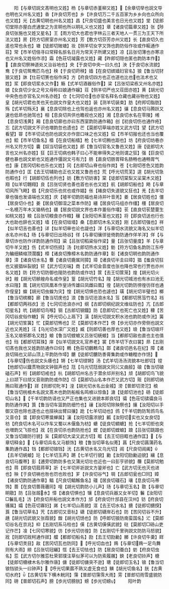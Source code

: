 <!-- { "loadSidebar": true } -->
　　阳【与章切説文髙明也又姓】杨【与章切赤堇柳又姓】【余章切举也説文导也明也又州名又姓】香【许良切芳也】乡【许良切万二千五百家为乡乡向也众所向也又姓】光【古黄切眀也州名又姓】昌【尺良切盛也美言也日光也又姓】堂【徒郎切堂除亦屋白虎通堂之为言眀也所以眀礼义也又姓】章【诸良切篇章又姓】张【陟良切张施也又姓又星名】王【雨方切大也君也字林云三者天地人一贯三为王天下所法又姓】房【符方切房室亦州名又姓】芳【敷方切芬芳亦州又姓】长【直良切久也逺也常也永也】塘【徒郎切陂塘】妆【侧羊切女字又饰也韵防俗作妆或作糚通作荘】常【市羊切倍寻曰常释名旂名日月为常天子所建又姓】凉【吕张切薄也亦寒凉也又州名又姓俗作凉】霜【色荘切凝露也又姓】藏【昨郎切隠也匿也韵防本作】【直良切祭神道处又治谷地也】央【于良切中央一曰久也】泱【于良切水流貌】鸯【于良切鸳鸯匹鸟也】秧【于良切莳秧】嫱【在良切嫔嫱妇官名】狼【鲁当切犲狼又姓】牀【仕荘切箦也俗作床】方【府良切四方也正也道也比也也法术也又姓】浆【即良切浆水又作】觞【式羊切酒器俗作】梁【吕张切梁栋又州名亦姓】娘【女良切少女之号又母称曰娘通作嬢】荘【侧羊切严也又荘田亦姓】黄【胡光切中央色也亦官名又州名亦姓】仓【七冈切仓也亦官名释名仓藏也藏谷物也又姓】皇【胡光切君也羙也天也説文作皇大也又姓】装【测羊切装束】肪【府邦切脂肪】殇【式羊切殇夭】襄【息良切除也上也驾也返也亦州名又姓】骧【息良切马腾跃又速也低昻也驰驾也】相【息良切共供也瞻视也又姓】湘【息良切水名在零陵】缃【息良切浅黄】厢【息良切廊也亦曰东西室韵防通作箱】创【初良切伤也通作疮】忘【武方切説文不识也増韵忽也遗也】芒【莫郎切草端亦姓又武方切】望【武方切看望】甞【市羊切试也防也説文亦作尝口味之也又姓】偿【市羊切报也还也当也覆也】鲿【市羊切鱼名】樯【在良切船樯】枪【七羊切矟也距也】坊【府良切坊巷亦州名又符方切】囊【奴当切袋也又姓】郎【鲁当切官名又鲁邑又姓】唐【徒郎切大言也又州名亦姓】狂【巨王切病也韩子曰心不能审得失之地则谓之狂】强【巨良切健也暴也説文蚚也又姓通作彊説文弓有力】肠【直良切肠胃释名肠畅也通畅胃气也】康【苦冈切和也乐也又姓】冈【古郎切山脊也俗作岗】苍【七刚切苍色又姓韵防通作仓】匡【去王切辅助也正也又姓又鲁邑也】荒【呼光切荒芜】遑【胡光切急也暇也】行【胡郎切伍也列也】妨【敷方切妨害】棠【徒郎切棠梨又桬棠木又姓】翔【似羊切翺翔】良【吕张切贤也善也首也长也又姓】航【胡郎切船也】飏【与章切风所飞飏】倡【尺良切乐也优也或作娼】伥【褚良切失道貌又狂也】羌【去羊切章也强也发语端也又姓】庆【墟羊切韵防福也易诗并叶音羌】姜【居良切姓也】僵【居良切仆也】姜【居良切御湿之菜本作防】繮【居良切马组亦作缰】橿【居良切一名檍万年木又锄柄也】疆【居良切説文界也本作畺俗作壃】苌【直良切苌楚蔓生如桃又姓】粮【吕张切粮食亦作粮】穰【汝阳切禾茎也又姓】将【即良切送也行也大也助也辞也又姓】墙【在良切垣墙】桑【息郎切木名又姓】刚【古郎切强也】祥【似羊切吉也善也】详【似羊切审也论也諟也】洋【与章切水流貌又海名又似羊切水名亦州名】旸【与章切日出旸谷】徉【与章切忀徉徙倚韵防通作佯羊洋】佯【与章切诈也防作详韵防通作阳】粱【吕张切稻粱俗作梁】量【吕张切量度】羊【与章切牛羊又姓】伤【式羊切伤损】汤【吐郎切热水又姓】鲂【符方切鱼名韵防江东呼为鳊细鳞缩顶濶腹】樟【诸良切豫樟木名韵防通作章】彰【诸良切眀也韵防通作章】漳【诸良切水名】麞【诸良切鹿属同獐】璋【诸良切半圭曰璋】猖【蚩良切狂也又披猖纵裂貌】铓【武方切刃端】商【式羊切金音度也张也降也常也行贾也亦州名又姓】防【符方切防御也隄防也韵防或作坊】筐【去王切筐笼】煌【胡光切火状】艎【胡光切艅艎舟名或作皇】篁【胡光切竹名】隍【胡光切城池也有水曰池无水曰隍】凰【胡光切凤凰本作皇诗传雄曰凤雌曰凰】徨【胡光切韵防徬徨彷徉也通作偟皇】蝗【胡光切虫蝗为灾】惶【胡光切惧也恐也遽也】璜【胡光切半璧也】榔【鲁当切槟榔】廊【鲁当切庑也】浪【鲁当切沧浪水名】筜【都郎切筼筜竹名】裆【都郎切两裆衣】沧【七冈切沧浪亦州】纲【古郎切纲纪説文维纮防也】亢【古郎切星名】吭【胡郎切鸟喉】钢【古郎切钢鐡】防【息郎切亡也死亡也又姓】穅【苦冈切谷皮俗作糖】肓【呼光切心上鬲下】潢【胡光切説文积水池也韵防或作洸】簧【胡光切笙簧】忙【莫郎切怖也】茫【莫郎切本作芒】傍【歩光切亦作旁侧也説文近也又羌姓】汪【乌光切水深广又姓】臧【则郎切善也厚也又姓】琅【鲁当切琅玕玉名又琅邪郡名又姓】蜋【鲁当切螳蜋又吕张切蜣蜋】当【都郎切敌也直也主也值也】珰【都郎切耳珠】庠【似羊切説文礼官养老】裳【市羊切下衣曰裳】昻【五刚切髙也我也又姓韵防通作卬仰】鷞【色荘切鵏鷞鸟】鄣【诸良切邑名在纪】障【诸良切隔也又邱山顶上平韵防作墇】餹【徒郎切餹防黍膏集韵或作糖糛亦作饧】【与章切伤也説文头痿也】锵【七羊切铿锵】汤【式羊切汤汤流貌本吐郎切】镗【他郎切以鐡贯物説文钟鼓声也】尫【乌光切尫弱説文同尣又曲胫】硠【鲁当切硠磕石声】桁【胡郎切戒也】杭【胡郎切州名古于潜余邟并别名】颃【胡郎切鸟飞貌上曰颉下曰颃又音刚韵防或作防】邙【莫郎切山名本作芒又武方切】赃【则郎切纳贿曰赃通作】牂【则郎切牝羊】湟【胡光切水名出金城】滂【普郎切滂沱】桹【鲁当切桄桹木名説文髙木也韵防船板名鸣桹以惊鱼】溏【徒郎切池也】砀【徒郎切山名】【千羊切韵防请也又严正也集也又进貌本即良切】骦【色荘切骕骦良马韵防通作爽】筤【鲁当切车篮韵防细竹也】禳【汝阳切除殃祭也】攘【汝阳切以手御又窃也除也逐也止也揎袂出臂曰攘】跄【七羊切动也】鸧【千羊切韵防鹙鸧鸟名又音仓】螀【即良切寒螀蝉属】瀼【汝阳切露浓貌】瓤【汝阳切实也又女良切】枋【府良切木名可以作车又蜀以木偃鱼为枋】螗【徒良切蜩螗】抢【七羊切拒也突也増韵又飞掠也】戕【在良切杀也韵防抢也】螳【徒郎切螳蜋】踉【吕张切跳踉也又鲁当切踉防行貌】杗【莫郎切大梁又武方切】眶【去王切目眶也通作匡】【与章切释金】【与章切兵名又马额饰】稂【鲁当切草名似莠】菖【尺良切菖蒲药名集韵通作昌】铛【都郎切锒铛】洸【古黄切水名又乌光切】阊【尺良切阊阖】【去羊切蜣蜋】玱【七羊切玉声】蹡【七羊切行貌】勷【汝阳切劻勷迫貌】纕【息良切马腹帯】彭【逋旁切韵防多也又蒲光切壮也近也一曰彭亨骄貌】蘉【莫郎切勉也】蒋【即良切菰蒋草】斨【七羊切斧斨説文方銎斧也】亡【武方切无也灭也进也】殃【于良切祸也咎也罚也败也】芗【许良切谷气】堈【古郎切瓮也□同】嫜【诸良切韵防通作章】鲳【尺良切鲳鯸鱼名】礓【居良切礓石】瓖【息良切马帯饰】蔷【在良切蔷薇蘠同】喤【胡光切韵防小儿声】玚【与章切玉名】敭【与章切眀敭】防【吕张刼水】慞【诸良切惧也】镶【息良切兵器又女羊切】鬤【汝阳切□鬤乱毛】汸【府良切并船也説文本作方】邡【府良切什邡县在汉州】钫【府良切镬属】孀【色荘切寡妇】嶈【七羊切山髙貌】洭【去王切水名】搪【徒郎切搪揬】莨【鲁当切草名】苀【古郎切又音杭】磄【徒郎切磄岸石也】防【苦冈切谷不升】趪【胡光切武貌又张葭貌】餭【胡光切饧也】防【呼郎切狼防南蛮国名】汒【莫郎切谷名在京兆】枊【五刚切系马柱也】僙【古黄切僙僙武貌】砫【莫郎切□砀山吏记作芒】飡【七冈切寒貌】彷【歩光切彷徨】防【五刚切千里驹説文防防马怒貌】戕【则郎切戕柯通作牂】艡【都郎切船名】劻【去王切劻勷】膷【许良切牛羮】眻【与章切羙目】敌【苦冈切瓦也防同】【呼光切血也】鴹【与章切鴹一足鸟舞则有大雨】綡【吕张切冠纚】恇【去王切怯也】防【居良切蚕白】蚄【府良切虫名】莣【武方切尔雅莣杜荣郭璞注草似茅可以为防索履屩】鉠【老良切铃声】榶【徒郎切榶棣木名尔雅作唐】傏【徒郎切傏突不逊】瑭【徒郎切玉名】锒【鲁当切锒铛锁头一曰钟声】【呼光切果蓏不熟又虚无食也】鱑【胡光切鱼名】胱【古黄切水府】【古黄切车下横木輄同】霶【普郎切霶霈大雨】雱【普郎切雨雪盛貌防同】磅【普郎切石声】膀【歩光切膀胱】螃【歩光切螃】
　　阳叶韵
